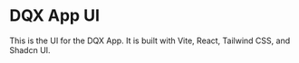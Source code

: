 # DQX App UI

This is the UI for the DQX App. It is built with Vite, React, Tailwind CSS, and Shadcn UI.
